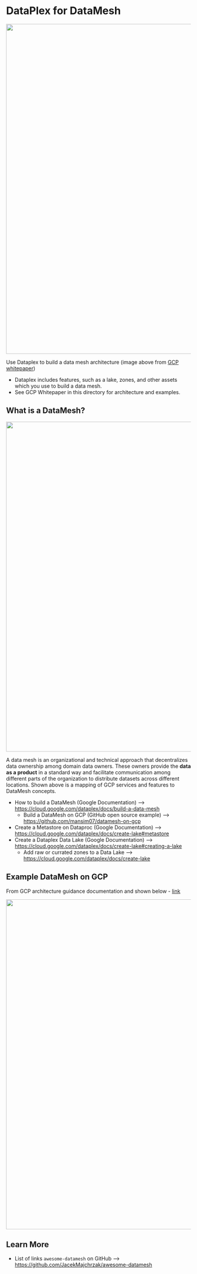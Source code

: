 # DataPlex for DataMesh

<img src="https://github.com/lynnlangit/gcp-essentials/blob/master/7_sample_data/images/gcp-data-mesh-example.png" width=900>

Use Dataplex to build a data mesh architecture (image above from [GCP whitepaper](https://github.com/lynnlangit/gcp-essentials/blob/master/7_sample_data/images/gcp-data-mesh-example.png))
- Dataplex includes features, such as a lake, zones, and other assets which you use to build a data mesh.
- See GCP Whitepaper in this directory for architecture and examples.

## What is a DataMesh?

<img src="https://github.com/lynnlangit/gcp-essentials/blob/master/7_sample_data/images/gcp-datamesh.png" width=900>

A data mesh is an organizational and technical approach that decentralizes data ownership among domain data owners. 
These owners provide the **data as a product** in a standard way and facilitate communication among different parts of the organization 
to distribute datasets across different locations.  Shown above is a mapping of GCP services and features to DataMesh concepts. 
- How to build a DataMesh (Google Documentation) --> https://cloud.google.com/dataplex/docs/build-a-data-mesh
  - Build a DataMesh on GCP (GitHub open source example) --> https://github.com/mansim07/datamesh-on-gcp
- Create a Metastore on Dataproc (Google Documentation) --> https://cloud.google.com/dataplex/docs/create-lake#metastore
- Create a Dataplex Data Lake (Google Documentation) --> https://cloud.google.com/dataplex/docs/create-lake#creating-a-lake
  - Add raw or currated zones to a Data Lake --> https://cloud.google.com/dataplex/docs/create-lake
  
## Example DataMesh on GCP

From GCP architecture guidance documentation and shown below - [link](https://cloud.google.com/architecture/data-mesh)

<img src="https://cloud.google.com/static/architecture/images/data-mesh-architecture.svg" width=900>

## Learn More

- List of links `awesome-datamesh` on GitHub --> https://github.com/JacekMajchrzak/awesome-datamesh
